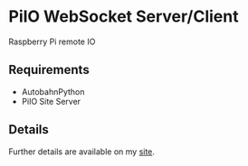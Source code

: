 PiIO WebSocket Server/Client
============

Raspberry Pi remote IO

## Requirements
*  AutobahnPython
*  PiIO Site Server

## Details
Further details are available on my [site](http://blaisejarrett.com/projects/piio/).


